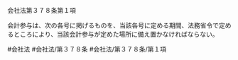 会社法第３７８条第１項

会計参与は、次の各号に掲げるものを、当該各号に定める期間、法務省令で定めるところにより、当該会計参与が定めた場所に備え置かなければならない。

#会社法
#会社法/第３７８条
#会社法/第３７８条/第１項
